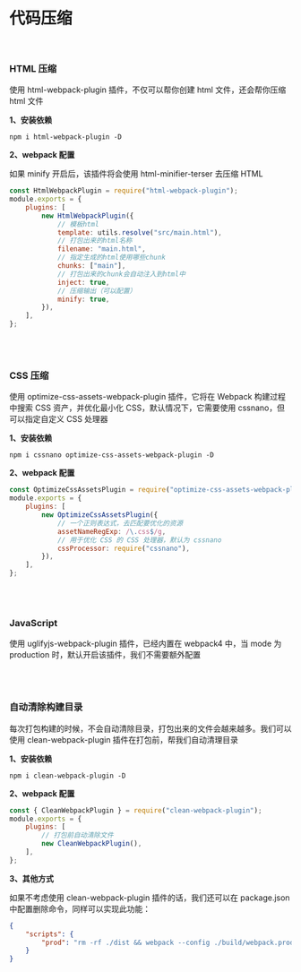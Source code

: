 # 代码压缩

</br>

### HTML 压缩

使用 html-webpack-plugin 插件，不仅可以帮你创建 html 文件，还会帮你压缩 html 文件

**1、安装依赖**

```
npm i html-webpack-plugin -D
```

**2、webpack 配置**

如果 minify 开启后，该插件将会使用 html-minifier-terser 去压缩 HTML

```javascript
const HtmlWebpackPlugin = require("html-webpack-plugin");
module.exports = {
    plugins: [
        new HtmlWebpackPlugin({
            // 模板html
            template: utils.resolve("src/main.html"),
            // 打包出来的html名称
            filename: "main.html",
            // 指定生成的html使用哪些chunk
            chunks: ["main"],
            // 打包出来的chunk会自动注入到html中
            inject: true,
            // 压缩输出（可以配置）
            minify: true,
        }),
    ],
};
```

</br>
</br>

### CSS 压缩

使用 optimize-css-assets-webpack-plugin 插件，它将在 Webpack 构建过程中搜索 CSS 资产，并优化最小化 CSS，默认情况下，它需要使用 cssnano，但可以指定自定义 CSS 处理器

**1、安装依赖**

```
npm i cssnano optimize-css-assets-webpack-plugin -D
```

**2、webpack 配置**

```javascript
const OptimizeCssAssetsPlugin = require("optimize-css-assets-webpack-plugin");
module.exports = {
    plugins: [
        new OptimizeCssAssetsPlugin({
            // 一个正则表达式，去匹配要优化的资源
            assetNameRegExp: /\.css$/g,
            // 用于优化 CSS 的 CSS 处理器，默认为 cssnano
            cssProcessor: require("cssnano"),
        }),
    ],
};
```

</br>
</br>

### JavaScript

使用 uglifyjs-webpack-plugin 插件，已经内置在 webpack4 中，当 mode 为 production 时，默认开启该插件，我们不需要额外配置

</br>
</br>

### 自动清除构建目录

每次打包构建的时候，不会自动清除目录，打包出来的文件会越来越多。我们可以使用 clean-webpack-plugin 插件在打包前，帮我们自动清理目录

**1、安装依赖**

```
npm i clean-webpack-plugin -D
```

**2、webpack 配置**

```javascript
const { CleanWebpackPlugin } = require("clean-webpack-plugin");
module.exports = {
    plugins: [
        // 打包前自动清除文件
        new CleanWebpackPlugin(),
    ],
};
```

**3、其他方式**

如果不考虑使用 clean-webpack-plugin 插件的话，我们还可以在 package.json 中配置删除命令，同样可以实现此功能：

```json
{
    "scripts": {
        "prod": "rm -rf ./dist && webpack --config ./build/webpack.prod.config.js"
    }
}
```

</br>
</br>
